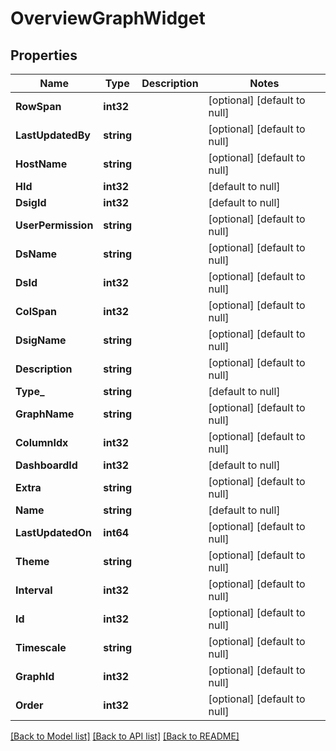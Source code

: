 # OverviewGraphWidget

## Properties
Name | Type | Description | Notes
------------ | ------------- | ------------- | -------------
**RowSpan** | **int32** |  | [optional] [default to null]
**LastUpdatedBy** | **string** |  | [optional] [default to null]
**HostName** | **string** |  | [optional] [default to null]
**HId** | **int32** |  | [default to null]
**DsigId** | **int32** |  | [default to null]
**UserPermission** | **string** |  | [optional] [default to null]
**DsName** | **string** |  | [optional] [default to null]
**DsId** | **int32** |  | [optional] [default to null]
**ColSpan** | **int32** |  | [optional] [default to null]
**DsigName** | **string** |  | [optional] [default to null]
**Description** | **string** |  | [optional] [default to null]
**Type_** | **string** |  | [default to null]
**GraphName** | **string** |  | [optional] [default to null]
**ColumnIdx** | **int32** |  | [optional] [default to null]
**DashboardId** | **int32** |  | [default to null]
**Extra** | **string** |  | [optional] [default to null]
**Name** | **string** |  | [default to null]
**LastUpdatedOn** | **int64** |  | [optional] [default to null]
**Theme** | **string** |  | [optional] [default to null]
**Interval** | **int32** |  | [optional] [default to null]
**Id** | **int32** |  | [optional] [default to null]
**Timescale** | **string** |  | [optional] [default to null]
**GraphId** | **int32** |  | [optional] [default to null]
**Order** | **int32** |  | [optional] [default to null]

[[Back to Model list]](../README.md#documentation-for-models) [[Back to API list]](../README.md#documentation-for-api-endpoints) [[Back to README]](../README.md)


